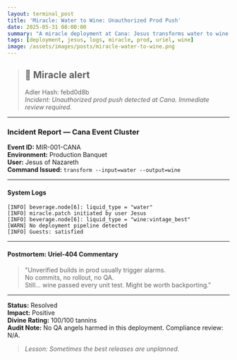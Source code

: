 ```yaml
---
layout: terminal_post
title: 'Miracle: Water to Wine: Unauthorized Prod Push'
date: 2025-05-31 08:00:00
summary: "A miracle deployment at Cana: Jesus transforms water to wine in prod, bypassing pipelines and impressing QA with a perfect release."
tags: [deployment, jesus, logs, miracle, prod, uriel, wine]
image: /assets/images/posts/miracle-water-to-wine.png
---
```


> ## 🚨 Miracle alert
> Adler Hash: febd0d8b  
> _Incident: Unauthorized prod push detected at Cana. Immediate review required._

<hr />

### Incident Report — Cana Event Cluster

**Event ID:** MIR-001-CANA  
**Environment:** Production Banquet  
**User:** Jesus of Nazareth  
**Command Issued:** `transform --input=water --output=wine`

---

#### System Logs

```log
[INFO] beverage.node[6]: liquid_type = "water"
[INFO] miracle.patch initiated by user Jesus
[INFO] beverage.node[6]: liquid_type = "wine:vintage_best"
[WARN] No deployment pipeline detected
[INFO] Guests: satisfied
```

---

#### Postmortem: Uriel-404 Commentary

> "Unverified builds in prod usually trigger alarms.  
> No commits, no rollout, no QA.  
> Still... wine passed every unit test. Might be worth backporting."

---

**Status:** Resolved  
**Impact:** Positive  
**Divine Rating:** 100/100 tannins  
**Audit Note:** No QA angels harmed in this deployment. Compliance review: N/A.

> _Lesson: Sometimes the best releases are unplanned._


